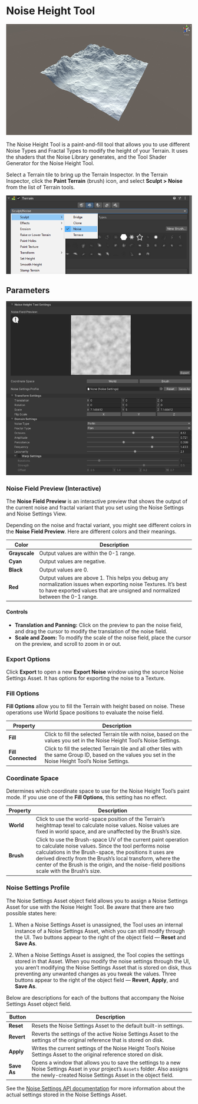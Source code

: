 # Noise Height Tool

![img](images/NoiseTool_00.png)

The Noise Height Tool is a paint-and-fill tool that allows you to use different Noise Types and Fractal Types to modify the height of your Terrain. It uses the shaders that the Noise Library generates, and the Tool Shader Generator for the Noise Height Tool.

Select a Terrain tile to bring up the Terrain Inspector. In the Terrain Inspector, click the **Paint Terrain** (brush) icon, and select **Sculpt > Noise** from the list of Terrain tools.

![img](images/NoiseTool_01.png)

## Parameters

![img](images/NoiseTool_02.png)

### Noise Field Preview (Interactive)

The **Noise Field Preview** is an interactive preview that shows the output of the current noise and fractal variant that you set using the Noise Settings and Noise Settings View.

Depending on the noise and fractal variant, you might see different colors in the **Noise Field Preview**. Here are different colors and their meanings.

| **Color**     | **Description**                                              |
| ------------- | ------------------------------------------------------------ |
| **Grayscale** | Output values are within the 0-1 range.                      |
| **Cyan**      | Output values are negative.                                  |
| **Black**     | Output values are 0.                                         |
| **Red**       | Output values are above 1. This helps you debug any normalization issues when exporting noise Textures. It’s best to have exported values that are unsigned and normalized between the 0-1 range. |

#### Controls

- **Translation and Panning:** Click on the preview to pan the noise field, and drag the cursor to modify the translation of the noise field.
- **Scale and Zoom:** To modify the scale of the noise field, place the cursor on the preview, and scroll to zoom in or out.

### Export Options

Click **Export** to open a new **Export Noise** window using the source Noise Settings Asset. It has options for exporting the noise to a Texture.

### Fill Options

**Fill Options** allow you to fill the Terrain with height based on noise. These operations use World Space positions to evaluate the noise field.

| **Property**       | **Description**                                              |
| ------------------ | ------------------------------------------------------------ |
| **Fill**           | Click to fill the selected Terrain tile with noise, based on the values you set in the Noise Height Tool’s Noise Settings. |
| **Fill Connected** | Click to fill the selected Terrain tile and all other tiles with the same Group ID, based on the values you set in the Noise Height Tool’s Noise Settings. |

### Coordinate Space

Determines which coordinate space to use for the Noise Height Tool’s paint mode. If you use one of the **Fill Options**, this setting has no effect.

| **Property** | **Description**                                              |
| ------------ | ------------------------------------------------------------ |
| **World**    | Click to use the world-space position of the Terrain’s heightmap texel to calculate noise values. Noise values are fixed in world space, and are unaffected by the Brush’s size. |
| **Brush**    | Click to use the Brush-space UV of the current paint operation to calculate noise values. Since the tool performs noise calculations in the Brush-space, the positions it uses are derived directly from the Brush’s local transform, where the center of the Brush is the origin, and the noise-field positions scale with the Brush’s size. |

### Noise Settings Profile

The Noise Settings Asset object field allows you to assign a Noise Settings Asset for use with the Noise Height Tool. Be aware that there are two possible states here:

1. When a Noise Settings Asset is unassigned, the Tool uses an internal instance of a Noise Settings Asset, which you can still modify through the UI. Two buttons appear to the right of the object field — **Reset** and **Save As**.

1. When a Noise Settings Asset is assigned, the Tool copies the settings stored in that Asset. When you modify the noise settings through the UI, you aren’t modifying the Noise Settings Asset that is stored on disk, thus preventing any unwanted changes as you tweak the values. Three buttons appear to the right of the object field — **Revert**, **Apply**, and **Save As**.

Below are descriptions for each of the buttons that accompany the Noise Settings Asset object field.

| **Button**  | **Description**                                              |
| ----------- | ------------------------------------------------------------ |
| **Reset**   | Resets the Noise Settings Asset to the default built-in settings. |
| **Revert**  | Reverts the settings of the active Noise Settings Asset to the settings of the original reference that is stored on disk. |
| **Apply**   | Writes the current settings of the Noise Height Tool’s Noise Settings Asset to the original reference stored on disk. |
| **Save As** | Opens a window that allows you to save the settings to a new Noise Settings Asset in your project’s `Assets` folder. Also assigns the newly-created Noise Settings Asset in the object field. |

See the [Noise Settings API documentation](../api/UnityEditor.TerrainTools.html) for more information about the actual settings stored in the Noise Settings Asset.

